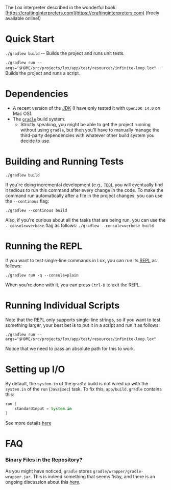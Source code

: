 The Lox interpreter described in the wonderful book: [https://craftinginterpreters.com](https://craftinginterpreters.com) (freely available online!)

# Quick Start
`./gradlew build` -- Builds the project and runs unit tests.

`./gradlew run --args="$HOME/src/projects/lox/app/test/resources/infinite-loop.lox"` -- Builds the project and runs a script.

# Dependencies
+ A recent version of the [JDK](https://www.oracle.com/java/technologies/downloads/) (I have only tested it with `OpenJDK 14.0` on Mac OS).
+ The [`gradle`](https://gradle.org/install/) build system. 
   + Strictly speaking, you might be able to get the project running without using `gradle`, but then you'll have to manually manage the third-party dependencies with whatever other build system you decide to use.

# Building and Running Tests
`./gradlew build`

If you're doing incremental development (e.g., [`TDD`](https://en.wikipedia.org/wiki/Test-driven_development)), you will eventually find it tedious to run this command after every change in the code. To make the command run automatically after a file in the project changes, you can use the `--continous` flag:

`./gradlew --continous build`

Also, if you're curious about all the tasks that are being run, you can use the `--console=verbose` flag as follows:
`./gradlew --console=verbose build`

# Running the REPL
If you want to test single-line commands in Lox, you can run its [REPL](https://en.wikipedia.org/wiki/Read%E2%80%93eval%E2%80%93print_loop) as follows:

`./gradlew run -q --console=plain`

When you're done with it, you can press `Ctrl-D` to exit the REPL.

# Running Individual Scripts
Note that the REPL only supports single-line strings, so if you want to test something larger, your best bet is to put it in a script and run it as follows:

`./gradlew run --args="$HOME/src/projects/lox/app/test/resources/infinite-loop.lox"`

Notice that we need to pass an absolute path for this to work.

# Setting up I/O
By default, the `system.in` of the `gradle` build is not wired up with the `system.in` of the `run` (`JavaExec`) task. To fix this, `app/build.gradle` contains this:

``` groovy
run {
    standardInput = System.in
}
```

See more details [here](https://stackoverflow.com/questions/13172137/console-application-with-java-and-gradle)

# FAQ
### Binary Files in the Repository?
As you might have noticed, `gradle` stores `gradle/wrapper/gradle-wrapper.jar`. This is indeed something that seems fishy, and there is an ongoing discussion about this [here](https://discuss.gradle.org/t/adding-gradle-wrapper-files-to-gitignore/27428).

